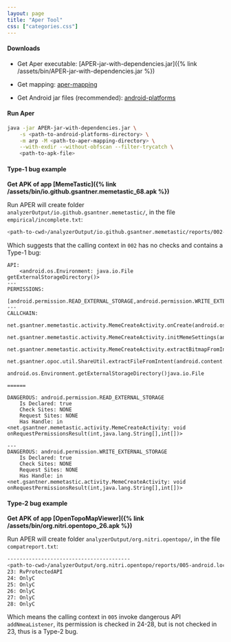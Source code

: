 ```yaml
---
layout: page
title: "Aper Tool"
css: ["categories.css"]
---
```


#### Downloads

+ Get Aper executable: [APER-jar-with-dependencies.jar]({% link /assets/bin/APER-jar-with-dependencies.jar %})

+ Get mapping: [aper-mapping](https://github.com/aper-project/aper-mapping)

+ Get Android jar files (recommended): [android-platforms](https://github.com/Sable/android-platforms)

#### Run Aper

```bash
java -jar APER-jar-with-dependencies.jar \
    -s <path-to-android-platforms-directory> \
    -m arp -M <path-to-aper-mapping-directory> \
    --with-exdir --without-obfscan --filter-trycatch \
    <path-to-apk-file>
```

#### Type-1 bug example

**Get APK of app [MemeTastic]({% link /assets/bin/io.github.gsantner.memetastic_68.apk %})**

Run APER will create folder `analyzerOutput/io.github.gsantner.memetastic/`, in the file `empirical/incomplete.txt`:

```bash
<path-to-cwd>/analyzerOutput/io.github.gsantner.memetastic/reports/002-android.os.Environment.getExternalStorageDirectory()java.io.File.txt
```

Which suggests that the calling context in `002` has no checks and contains a Type-1 bug:

```
API:
	<android.os.Environment: java.io.File getExternalStorageDirectory()>
---
PERMISSIONS:
	[android.permission.READ_EXTERNAL_STORAGE,android.permission.WRITE_EXTERNAL_STORAGE]
---
CALLCHAIN:
	net.gsantner.memetastic.activity.MemeCreateActivity.onCreate(android.os.Bundle)void
	 net.gsantner.memetastic.activity.MemeCreateActivity.initMemeSettings(android.os.Bundle)boolean
	  net.gsantner.memetastic.activity.MemeCreateActivity.extractBitmapFromIntent(android.content.Intent)android.graphics.Bitmap
	   net.gsantner.opoc.util.ShareUtil.extractFileFromIntent(android.content.Intent)java.io.File
	    android.os.Environment.getExternalStorageDirectory()java.io.File

======

DANGEROUS: android.permission.READ_EXTERNAL_STORAGE
	Is Declared: true
	Check Sites: NONE
	Request Sites: NONE
	Has Handle: in <net.gsantner.memetastic.activity.MemeCreateActivity: void onRequestPermissionsResult(int,java.lang.String[],int[])>

---
DANGEROUS: android.permission.WRITE_EXTERNAL_STORAGE
	Is Declared: true
	Check Sites: NONE
	Request Sites: NONE
	Has Handle: in <net.gsantner.memetastic.activity.MemeCreateActivity: void onRequestPermissionsResult(int,java.lang.String[],int[])>
```

#### Type-2 bug example

**Get APK of app [OpenTopoMapViewer]({% link /assets/bin/org.nitri.opentopo_26.apk %})**

Run APER will create folder `analyzerOutput/org.nitri.opentopo/`, in the file `compatreport.txt`:

```bash
----------------------------------------
<path-to-cwd>/analyzerOutput/org.nitri.opentopo/reports/005-android.location.LocationManager.addNmeaListener(android.location.OnNmeaMessageListener)boolean.txt
23: RvProtectedAPI
24: OnlyC
25: OnlyC
26: OnlyC
27: OnlyC
28: OnlyC
```

Which means the calling context in `005` invoke dangerous API `addNmeaListener`, its permission is checked in 24-28, but is not checked in 23, thus is a Type-2 bug.
